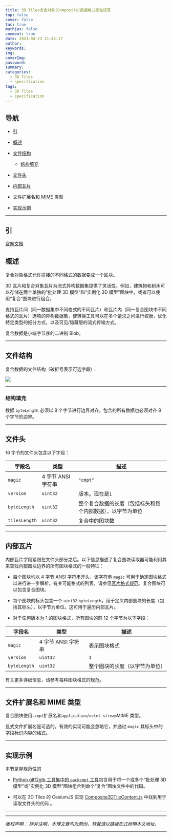 ```yaml
---
title: 3D Tiles复合对象(Composite)数据格式标准规范
top: false
cover: false
toc: true
mathjax: false
comment: true
date: 2021-04-23 21:44:17
author:
keywords:
img:
coverImg:
password:
summary:
categories:
  - 3D Tiles
  - specification
tags:
  - 3D Tiles
  - specification
---
```


## 导航

- <a href="#引" class="self">引</a>

- <a href="#概述" class="self">概述</a>

- <a href="#文件结构" class="self">文件结构</a>

  - <a href="#结构填充" class="self">结构填充</a>

- <a href="#文件头" class="self">文件头</a>

- <a href="#内部瓦片" class="self">内部瓦片</a>

- <a href="#文件扩展名和MIME类型" class="self">文件扩展名和 MIME 类型</a>

- <a href="#实现示例" class="self">实现示例</a>

---

<a id="引" name="引"></a>

## 引

[官网文档](https://github.com/CesiumGS/3d-tiles/tree/master/specification/TileFormats/Composite)

<a id="概述" name="概述"></a>

## 概述

复合对象格式允许拼接的不同格式的数据变成一个区块。

3D 瓦片和复合对象瓦片为流式异构数据集提供了灵活性。例如，建筑物和树木可以存储在两个单独的“批处理 3D 模型”和“实例化 3D 模型”图块中，或者可以使用“复合”图块进行组合。

支持瓦片间（同一数据集中不同格式的不同瓦片）和瓦片内（同一复合图块中不同格式的瓦片）选项的异构数据集，使转换工具可以在多个请求之间进行权衡，优化特定类型的细分方式，以及可见/隐藏层的流式传输方式。

复合数据是小端字节序的二进制 Blob。

---

<a id="文件结构" name="文件结构"></a>

## 文件结构

复合数据的文件结构（破折号表示可选字段）：

![](https://jackie_tang.gitee.io/pic_cloud/2021-04/3d-tiles/composite-layout.png)

---

<a id="结构填充" name="结构填充"></a>

### 结构填充

数据 `byteLength` 必须以 8 个字节进行边界对齐。包含的所有数据也必须对齐 8 个字节的边界。

---

<a id="文件头" name="文件头"></a>

## 文件头

16 字节的文件头包含以下字段：

| 字段名        | 类型               | 描述                                                       |
| ------------- | ------------------ | ---------------------------------------------------------- |
| `magic`       | 4 字节 ANSI 字符串 | `"cmpt"`                                                   |
| `version`     | `uint32`           | 版本。现在是`1`                                            |
| `byteLength`  | `uint32`           | 整个复合数据的长度（包括标头和每个内部数据），以字节为单位 |
| `tilesLength` | `uint32`           | 复合中的图块数                                             |

---

<a id="内部瓦片" name="内部瓦片"></a>

## 内部瓦片

内部瓦片字段紧跟在文件头部分之后。以下信息描述了复合图块读取器可能利用其来查找内部图块边界的所有图块格式的一般特征：

- 每个图块均以 4 字节 ANSI 字符串开头，该字符串 `magic` 可用于确定图块格式以进行进一步解析。有关可能格式的列表，请参见[瓦片格式规范](/2021/04/21/3d-tiles-specification/#瓦片格式规范)。复合图块可以包含复合图块。

- 每个图块的标头包含一个 `uint32` `byteLength`，用于定义内部图块的长度（包括其标头），以字节为单位。这可用于遍历内部瓦片。

- 对于任何版本为 1 的图块格式，所有图块的前 12 个字节为以下字段：

| 字段名       | 类型               | 描述                           |
| ------------ | ------------------ | ------------------------------ |
| `magic`      | 4 字节 ANSI 字符串 | 表示图块格式                   |
| `version`    | `uint32`           | `1`                            |
| `byteLength` | `uint32`           | 整个图块的长度（以字节为单位） |

有关更多详细信息，请参考每种图块格式的规范。

---

<a id="文件扩展名和MIME类型" name="文件扩展名和MIME类型"></a>

## 文件扩展名和 MIME 类型

复合图块使用`.cmpt`扩展名和`application/octet-stream`MIME 类型。

显式文件扩展名是可选的。有效的实现可能会忽略它，并通过 `magic` 其标头中的字段标识内容的格式。

---

<a id="实现示例" name="实现示例"></a>

## 实现示例

本节是非规范性的

- [Python gltf2glb 工具集中的 `packcmpt` 工具](https://github.com/Geopipe/gltf2glb)包含用于将一个或多个“批处理 3D 模型”或“实例化 3D 模型”图块组合到单个“复合”图块文件中的代码。

- 可以在 3D Tiles 的 CesiumJS 实现 [Composite3DTileContent.js](https://github.com/CesiumGS/cesium/blob/master/Source/Scene/Composite3DTileContent.js) 中找到用于读取文件头的代码 。

---

---

_版权声明：_
_除非注明，本博文章均为原创，转载请以链接形式标明本文地址。_

---
